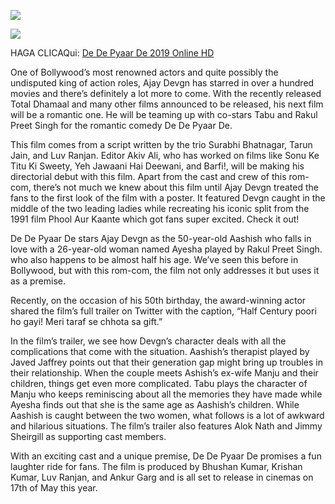 <a href="https://bit.ly/2Vpkl2p" rel="nofollow"><img src="https://i.imgur.com/18u5ewe.jpg" style="max-width:100%;"></a>

<a href="https://bit.ly/2Vpkl2p" rel="nofollow"><img src="https://i.imgur.com/D6B4kNV.jpg" style="max-width:100%;"></a>

HAGA CLICAQui: <a href="https://bit.ly/2Vpkl2p" rel="nofollow noindex noopener external">De De Pyaar De 2019 Online HD</a>


One of Bollywood’s most renowned actors and quite possibly the undisputed king of action roles, Ajay Devgn has starred in over a hundred movies and there’s definitely a lot more to come. With the recently released Total Dhamaal and many other films announced to be released, his next film will be a romantic one. He will be teaming up with co-stars Tabu and Rakul Preet Singh for the romantic comedy De De Pyaar De.

This film comes from a script written by the trio Surabhi Bhatnagar, Tarun Jain, and Luv Ranjan. Editor Akiv Ali, who has worked on films like Sonu Ke Titu Ki Sweety, Yeh Jawaani Hai Deewani, and Barfi!, will be making his directorial debut with this film. Apart from the cast and crew of this rom-com, there’s not much we knew about this film until Ajay Devgn treated the fans to the first look of the film with a poster. It featured Devgn caught in the middle of the two leading ladies while recreating his iconic split from the 1991 film Phool Aur Kaante which got fans super excited. Check it out!

De De Pyaar De stars Ajay Devgn as the 50-year-old Aashish who falls in love with a 26-year-old woman named Ayesha played by Rakul Preet Singh. who also happens to be almost half his age. We’ve seen this before in Bollywood, but with this rom-com, the film not only addresses it but uses it as a premise.

Recently, on the occasion of his 50th birthday, the award-winning actor shared the film’s full trailer on Twitter with the caption, “Half Century poori ho gayi! Meri taraf se chhota sa gift.”

In the film’s trailer, we see how Devgn’s character deals with all the complications that come with the situation. Aashish’s therapist played by Javed Jaffrey points out that their generation gap might bring up troubles in their relationship. When the couple meets Ashish’s ex-wife Manju and their children, things get even more complicated. Tabu plays the character of Manju who keeps reminiscing about all the memories they have made while Ayesha finds out that she is the same age as Aashish’s children. While Aashish is caught between the two women, what follows is a lot of awkward and hilarious situations. The film’s trailer also features Alok Nath and Jimmy Sheirgill as supporting cast members.

With an exciting cast and a unique premise, De De Pyaar De promises a fun laughter ride for fans. The film is produced by Bhushan Kumar, Krishan Kumar, Luv Ranjan, and Ankur Garg and is all set to release in cinemas on 17th of May this year.
